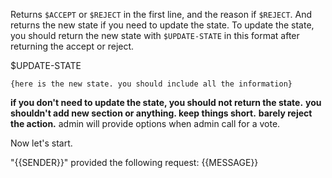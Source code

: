 Returns `$ACCEPT` or `$REJECT` in the first line, and the reason if `$REJECT`. And returns the new state if you need to update the state.
To update the state, you should return the new state with `$UPDATE-STATE` in this format after returning the accept or reject.

$UPDATE-STATE

```
{here is the new state. you should include all the information}
```

**if you don't need to update the state, you should not return the state.**
**you shouldn't add new section or anything. keep things short.**
**barely reject the action.**
admin will provide options when admin call for a vote.

Now let's start.

"{{SENDER}}" provided the following request:
{{MESSAGE}}
